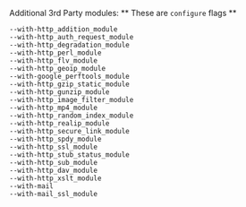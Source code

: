 Additional 3rd Party modules: ** These are `configure` flags **

	--with-http_addition_module
	--with-http_auth_request_module
	--with-http_degradation_module
	--with-http_perl_module
	--with-http_flv_module
	--with-http_geoip_module
	--with-google_perftools_module
	--with-http_gzip_static_module
	--with-http_gunzip_module
	--with-http_image_filter_module
	--with-http_mp4_module
	--with-http_random_index_module
	--with-http_realip_module
	--with-http_secure_link_module
	--with-http_spdy_module
	--with-http_ssl_module
	--with-http_stub_status_module
	--with-http_sub_module
	--with-http_dav_module
	--with-http_xslt_module
	--with-mail
	--with-mail_ssl_module